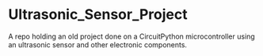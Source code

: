 # Ultrasonic_Sensor_Project
A repo holding an old project done on a CircuitPython microcontroller using an ultrasonic sensor and other electronic components.
